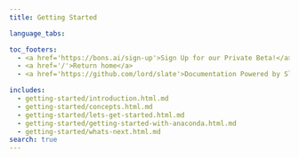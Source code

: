 ```yaml
---
title: Getting Started

language_tabs:

toc_footers:
  - <a href='https://bons.ai/sign-up'>Sign Up for our Private Beta!</a>
  - <a href='/'>Return home</a>
  - <a href='https://github.com/lord/slate'>Documentation Powered by Slate</a>

includes:
  - getting-started/introduction.html.md
  - getting-started/concepts.html.md
  - getting-started/lets-get-started.html.md
  - getting-started/getting-started-with-anaconda.html.md
  - getting-started/whats-next.html.md
search: true
---
```

